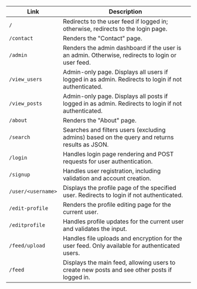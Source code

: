 | Link                        | Description                                                                                                 |
|-----------------------------|-------------------------------------------------------------------------------------------------------------|
| `/`                          | Redirects to the user feed if logged in; otherwise, redirects to the login page.                            |
| `/contact`                   | Renders the "Contact" page.                                                                                 |
| `/admin`                     | Renders the admin dashboard if the user is an admin. Otherwise, redirects to login or user feed.            |
| `/view_users`                | Admin-only page. Displays all users if logged in as admin. Redirects to login if not authenticated.          |
| `/view_posts`                | Admin-only page. Displays all posts if logged in as admin. Redirects to login if not authenticated.          |
| `/about`                     | Renders the "About" page.                                                                                   |
| `/search`                    | Searches and filters users (excluding admins) based on the query and returns results as JSON.               |
| `/login`                     | Handles login page rendering and POST requests for user authentication.                                     |
| `/signup`                    | Handles user registration, including validation and account creation.                                       |
| `/user/<username>`           | Displays the profile page of the specified user. Redirects to login if not authenticated.                   |
| `/edit-profile`              | Renders the profile editing page for the current user.                                                      |
| `/editprofile`               | Handles profile updates for the current user and validates the input.                                        |
| `/feed/upload`               | Handles file uploads and encryption for the user feed. Only available for authenticated users.              |
| `/feed`                      | Displays the main feed, allowing users to create new posts and see other posts if logged in.                |
